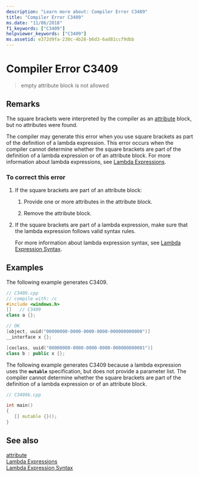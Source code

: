 ```yaml
---
description: "Learn more about: Compiler Error C3409"
title: "Compiler Error C3409"
ms.date: "11/06/2018"
f1_keywords: ["C3409"]
helpviewer_keywords: ["C3409"]
ms.assetid: e372d9fa-230c-4b28-b6d3-6ad81ccf9dbb
---
```

# Compiler Error C3409

> empty attribute block is not allowed

## Remarks

The square brackets were interpreted by the compiler as an [attribute](../../windows/attributes/attributes-alphabetical-reference.md) block, but no attributes were found.

The compiler may generate this error when you use square brackets as part of the definition of a lambda expression. This error occurs when the compiler cannot determine whether the square brackets are part of the definition of a lambda expression or of an attribute block. For more information about lambda expressions, see [Lambda Expressions](../../cpp/lambda-expressions-in-cpp.md).

### To correct this error

1. If the square brackets are part of an attribute block:

   1. Provide one or more attributes in the attribute block.

   1. Remove the attribute block.

1. If the square brackets are part of a lambda expression, make sure that the lambda expression follows valid syntax rules.

   For more information about lambda expression syntax, see [Lambda Expression Syntax](../../cpp/lambda-expression-syntax.md).

## Examples

The following example generates C3409.

```cpp
// C3409.cpp
// compile with: /c
#include <windows.h>
[]   // C3409
class a {};

// OK
[object, uuid("00000000-0000-0000-0000-000000000000")]
__interface x {};

[coclass, uuid("00000000-0000-0000-0000-000000000001")]
class b : public x {};
```

The following example generates C3409 because a lambda expression uses the **`mutable`** specification, but does not provide a parameter list. The compiler cannot determine whether the square brackets are part of the definition of a lambda expression or of an attribute block.

```cpp
// C3409b.cpp

int main()
{
   [] mutable {}();
}
```

## See also

[attribute](../../windows/attributes/attributes-alphabetical-reference.md)<br/>
[Lambda Expressions](../../cpp/lambda-expressions-in-cpp.md)<br/>
[Lambda Expression Syntax](../../cpp/lambda-expression-syntax.md)
